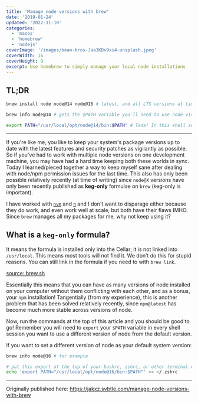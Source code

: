 ```yaml
---
title: 'Manage node versions with brew'
date: '2019-01-24'
updated: '2022-11-10'
categories:
  - 'macos'
  - 'homebrew'
  - 'nodejs'
coverImage: '/images/bean-bros-Jaa3KDv9xi4-unsplash.jpeg'
coverWidth: 16
coverHeight: 9
excerpt: Use homebrew to simply manage your local node installations
---
```


<script>
  import Callout from "$lib/components/Callout.svelte";
</script>

## TL;DR

```bash
brew install node node@14 node@16 # latest, and all LTS versions at time of writing

brew info node@14 # gets the $PATH variable you'll need to use node v14. You will only need the following line:

export PATH="/usr/local/opt/node@14/bin:$PATH" # Tada! In this shell session only, node v14 is the executable that will be used first!
```

---

If you're like me, you like to keep your system's package versions up to date with the latest features and security patches as vigilantly as possible.
So if you've had to work with multiple node versions on one development machine, you may have had a hard time keeping both these worlds in sync.
Today I learned/pieced together a way to keep myself sane after dealing with node/npm permission issues for the last time.
This also has only been possible relatively recently (at time of writing) since `node@X` versions have only been recently published as **keg-only** formulae on `brew` (keg-only is important).

I have worked with [`nvm`](https://github.com/creationix/nvm) and [`n`](https://npm.im/n) and I don't want to disparage either because they do work, and even work well at scale, but both have their flaws IMHO.
Since `brew` manages all my packages for me, why not keep using it?

## What is a `keg-only` formula?

<Callout>
It means the formula is installed only into the Cellar; it is not linked into <code>/usr/local</code>.
This means most tools will not find it. We don’t do this for stupid reasons. You can still link in the formula if you need to with <code>brew link</code>.

[source: brew.sh](https://docs.brew.sh/FAQ#what-does-keg-only-mean)
</Callout>

Essentially this means that you can have as many versions of node installed on your computer without them conflicting with each other, and as a bonus, your `npm` installation!
Tangentially (from my experience), this is another problem that has been solved relatively recently, since `npm@latest` has become much more stable across versions of node.

Now, run the commands at the top of this article and you should be good to go!
Remember you will need to <code>export</code> your <code>$PATH</code> variable in every shell session you want to use a different version of node from the default version.

If you want to set a different version of node as your default system version:

```bash
brew info node@16 # for example

# put this export at the top of your bashrc, zshrc, or other terminal config to get the default version you want
echo 'export PATH="/usr/local/opt/node@16/bin:$PATH"' >> ~/.zshrc
```

---

Originally published here: https://jakxz.svbtle.com/manage-node-versions-with-brew
